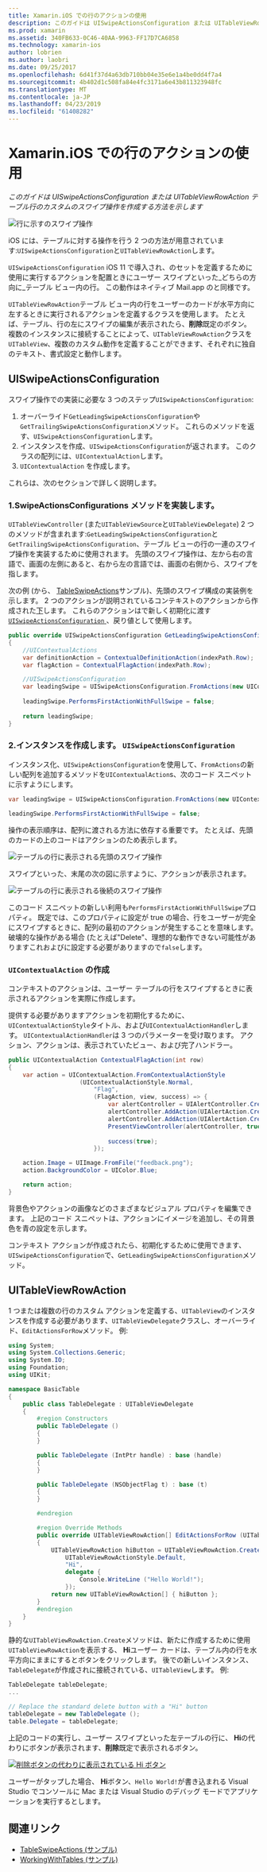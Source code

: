 ```yaml
---
title: Xamarin.iOS での行のアクションの使用
description: このガイドは UISwipeActionsConfiguration または UITableViewRowAction テーブル行のカスタムのスワイプ操作を作成する方法を示します
ms.prod: xamarin
ms.assetid: 340FB633-0C46-40AA-9963-FF17D7CA6858
ms.technology: xamarin-ios
author: lobrien
ms.author: laobri
ms.date: 09/25/2017
ms.openlocfilehash: 6d41f37d4a63db710bb04e35e6e1a4be0dd4f7a4
ms.sourcegitcommit: 4b402d1c508fa84e4fc3171a6e43b811323948fc
ms.translationtype: MT
ms.contentlocale: ja-JP
ms.lasthandoff: 04/23/2019
ms.locfileid: "61408282"
---
```

# <a name="working-with-row-actions-in-xamarinios"></a>Xamarin.iOS での行のアクションの使用

_このガイドは UISwipeActionsConfiguration または UITableViewRowAction テーブル行のカスタムのスワイプ操作を作成する方法を示します_

![行に示すのスワイプ操作](row-action-images/action02.png)

iOS には、テーブルに対する操作を行う 2 つの方法が用意されています:`UISwipeActionsConfiguration`と`UITableViewRowAction`します。

`UISwipeActionsConfiguration` iOS 11 で導入され、のセットを定義するために使用に実行するアクションを配置ときにユーザー スワイプといった_どちらの方向に_テーブル ビュー内の行。 この動作はネイティブ Mail.app のと同様です。 

`UITableViewRowAction`テーブル ビュー内の行をユーザーのカードが水平方向に左するときに実行されるアクションを定義するクラスを使用します。
たとえば、テーブル、行の左にスワイプの編集が表示されたら、**削除**既定のボタン。 複数のインスタンスに接続することによって、`UITableViewRowAction`クラスを`UITableView`、複数のカスタム動作を定義することができます、それぞれに独自のテキスト、書式設定と動作します。


## <a name="uiswipeactionsconfiguration"></a>UISwipeActionsConfiguration

スワイプ操作での実装に必要な 3 つのステップ`UISwipeActionsConfiguration`:

1. オーバーライド`GetLeadingSwipeActionsConfiguration`や`GetTrailingSwipeActionsConfiguration`メソッド。 これらのメソッドを返す、`UISwipeActionsConfiguration`します。 
2. インスタンスを作成、`UISwipeActionsConfiguration`が返されます。 このクラスの配列には、`UIContextualAction`します。
3. `UIContextualAction` を作成します。

これらは、次のセクションで詳しく説明します。

### <a name="1-implementing-the-swipeactionsconfigurations-methods"></a>1.SwipeActionsConfigurations メソッドを実装します。

`UITableViewController` (また`UITableViewSource`と`UITableViewDelegate`) 2 つのメソッドが含まれます:`GetLeadingSwipeActionsConfiguration`と`GetTrailingSwipeActionsConfiguration`、テーブル ビューの行の一連のスワイプ操作を実装するために使用されます。 先頭のスワイプ操作は、左から右の言語で、画面の左側にあると、右から左の言語では、画面の右側から、スワイプを指します。 

次の例 (から、 [TableSwipeActions](https://developer.xamarin.com/samples/monotouch/TableSwipeActions)サンプル)、先頭のスワイプ構成の実装例を示します。 2 つのアクションが説明されているコンテキストのアクションから作成された[下](#create-uicontextualaction)します。 これらのアクションはで新しく初期化に渡す[ `UISwipeActionsConfiguration` ](#create-uiswipeactionsconfigurations)、戻り値として使用します。


```csharp
public override UISwipeActionsConfiguration GetLeadingSwipeActionsConfiguration(UITableView tableView, NSIndexPath indexPath)
{
    //UIContextualActions
    var definitionAction = ContextualDefinitionAction(indexPath.Row);
    var flagAction = ContextualFlagAction(indexPath.Row);

    //UISwipeActionsConfiguration
    var leadingSwipe = UISwipeActionsConfiguration.FromActions(new UIContextualAction[] { flagAction, definitionAction });
    
    leadingSwipe.PerformsFirstActionWithFullSwipe = false;
    
    return leadingSwipe;
}  
```

<a name="create-uiswipeactionsconfigurations" />

### <a name="2-instantiate-a-uiswipeactionsconfiguration"></a>2.インスタンスを作成します。 `UISwipeActionsConfiguration`

インスタンス化、`UISwipeActionsConfiguration`を使用して、`FromActions`の新しい配列を追加するメソッドを`UIContextualAction`s、次のコード スニペットに示すようにします。

```csharp
var leadingSwipe = UISwipeActionsConfiguration.FromActions(new UIContextualAction[] { flagAction, definitionAction })

leadingSwipe.PerformsFirstActionWithFullSwipe = false;
```

操作の表示順序は、配列に渡される方法に依存する重要です。 たとえば、先頭のカードの上のコードはアクションのため表示します。

![テーブルの行に表示される先頭のスワイプ操作](row-action-images/action03.png)

スワイプといった、末尾の次の図に示すように、アクションが表示されます。

![テーブルの行に表示される後続のスワイプ操作](row-action-images/action04.png)

このコード スニペットの新しい利用も`PerformsFirstActionWithFullSwipe`プロパティ。 既定では、このプロパティに設定が true の場合、行をユーザーが完全にスワイプするときに、配列の最初のアクションが発生することを意味します。 破壊的な操作がある場合 (たとえば"Delete"、理想的な動作できない可能性がありますこれおよびに設定する必要がありますので`false`します。

<a name="create-uicontextualaction" />

### <a name="create-a-uicontextualaction"></a>`UIContextualAction` の作成

コンテキストのアクションは、ユーザー テーブルの行をスワイプするときに表示されるアクションを実際に作成します。

提供する必要がありますアクションを初期化するために、`UIContextualActionStyle`タイトル、および`UIContextualActionHandler`します。 `UIContextualActionHandler`は 3 つのパラメーターを受け取ります。 アクション、アクションは、表示されていたビュー、および完了ハンドラー。

```csharp
public UIContextualAction ContextualFlagAction(int row)
{
    var action = UIContextualAction.FromContextualActionStyle
                    (UIContextualActionStyle.Normal,
                        "Flag",
                        (FlagAction, view, success) => {
                            var alertController = UIAlertController.Create($"Report {words[row]}?", "", UIAlertControllerStyle.Alert);
                            alertController.AddAction(UIAlertAction.Create("Cancel", UIAlertActionStyle.Cancel, null)); 
                            alertController.AddAction(UIAlertAction.Create("Yes", UIAlertActionStyle.Destructive, null));
                            PresentViewController(alertController, true, null);
                            
                            success(true);
                        });

    action.Image = UIImage.FromFile("feedback.png");
    action.BackgroundColor = UIColor.Blue;

    return action;
}
```

背景色やアクションの画像などのさまざまなビジュアル プロパティを編集できます。 上記のコード スニペットは、アクションにイメージを追加し、その背景色を青の設定を示します。

コンテキスト アクションが作成されたら、初期化するために使用できます、`UISwipeActionsConfiguration`で、`GetLeadingSwipeActionsConfiguration`メソッド。

## <a name="uitableviewrowaction"></a>UITableViewRowAction

1 つまたは複数の行のカスタム アクションを定義する、`UITableView`のインスタンスを作成する必要があります、`UITableViewDelegate`クラスし、オーバーライド、`EditActionsForRow`メソッド。 例:

```csharp
using System;
using System.Collections.Generic;
using System.IO;
using Foundation;
using UIKit;

namespace BasicTable
{
    public class TableDelegate : UITableViewDelegate
    {
        #region Constructors
        public TableDelegate ()
        {
        }

        public TableDelegate (IntPtr handle) : base (handle)
        {
        }

        public TableDelegate (NSObjectFlag t) : base (t)
        {
        }

        #endregion

        #region Override Methods
        public override UITableViewRowAction[] EditActionsForRow (UITableView tableView, NSIndexPath indexPath)
        {
            UITableViewRowAction hiButton = UITableViewRowAction.Create (
                UITableViewRowActionStyle.Default,
                "Hi",
                delegate {
                    Console.WriteLine ("Hello World!");
                });
            return new UITableViewRowAction[] { hiButton };
        }
        #endregion
    }
}
```

静的な`UITableViewRowAction.Create`メソッドは、新たに作成するために使用`UITableViewRowAction`を表示する、 **Hi**ユーザー カードは、テーブル内の行を水平方向にままにするとボタンをクリックします。 後での新しいインスタンス、`TableDelegate`が作成されに接続されている、`UITableView`します。 例:

```csharp
TableDelegate tableDelegate;
...

// Replace the standard delete button with a "Hi" button
tableDelegate = new TableDelegate ();
table.Delegate = tableDelegate;

```

上記のコードの実行し、ユーザー スワイプといった左テーブルの行に、 **Hi**の代わりにボタンが表示されます、**削除**既定で表示されるボタン。

[![](row-action-images/action01.png "削除ボタンの代わりに表示されている Hi ボタン")](row-action-images/action01.png#lightbox)

ユーザーがタップした場合、 **Hi**ボタン、`Hello World!`が書き込まれる Visual Studio でコンソールに Mac または Visual Studio のデバッグ モードでアプリケーションを実行するとします。



## <a name="related-links"></a>関連リンク

- [TableSwipeActions (サンプル)](https://developer.xamarin.com/samples/monotouch/TableSwipeActions)
- [WorkingWithTables (サンプル)](https://developer.xamarin.com/samples/monotouch/WorkingWithTables)
